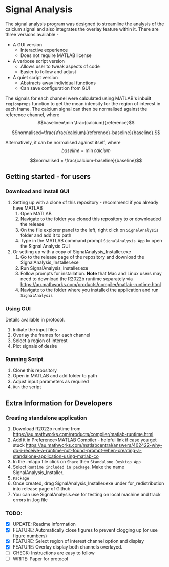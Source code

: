 # Signal Analysis

The signal analysis program was designed to streamline the analysis of the calcium signal and also integrates the overlay feature within it. There are three versions available - 

- A GUI version
  - Interactive experience
  - Does not require MATLAB license
- A verbose script version
  - Allows user to tweak aspects of code
  - Easier to follow and adjust
- A quiet script version
  - Abstracts away individual functions
  - Can save configuration from GUI

The signals for each channel were calculated using MATLAB's inbuilt `regionprops` function to get the mean intensity for the region of interest in each frame. The calcium signal can then be normalised against the reference channel, where
$$baseline=\min \frac{calcium}{reference}$$

$$normalised=\frac{\frac{calcium}{reference}-baseline}{baseline}.$$

Alternatively, it can be normalised against itself, where
$$baseline=\min calcium$$

$$normalised = \frac{calcium-baseline}{baseline}$$

## Getting started - for users

### Download and Install GUI
1. Setting up with a clone of this repository - recommend if you already have MATLAB
	1. Open MATLAB
	2. Navigate to the folder you cloned this repository to or downloaded the release
	3. On the file explorer panel to the left, right click on `SignalAnalysis` folder and add it to path
	4. Type in the MATLAB command prompt `SignalAnalysis_App` to open the Signal Analysis GUI
2. Or setting up with a copy of SignalAnalysis_Installer.exe
	1. Go to the release page of the repository and download the SignalAnalysis_Installer.exe
	2. Run SignalAnalysis_Installer.exe
	3. Follow prompts for installation. **Note** that Mac and Linux users may need to download the R2022b runtime separately via https://au.mathworks.com/products/compiler/matlab-runtime.html
	4. Navigate to the folder where you installed the application and run `SignalAnalysis` 

### Using GUI
Details available in protocol.
1. Initiate the input files
2. Overlay the frames for each channel
3. Select a region of interest
4. Plot signals of desire

### Running Script
1. Clone this repository
2. Open in MATLAB and add folder to path
3. Adjust input parameters as required
4. `Run` the script

## Extra Information for Developers
### Creating standalone application
1. Download R2022b runtime from https://au.mathworks.com/products/compiler/matlab-runtime.html
2. Add it in Preference>MATLAB Compiler - helpful link if case you get stuck https://au.mathworks.com/matlabcentral/answers/402422-why-do-i-receive-a-runtime-not-found-prompt-when-creating-a-standalone-application-using-matlab-co
3. In the .mlapp file click on `Share` then `Standalone Desktop App`
4. Select `Runtime included in package`. Make the name SignalAnalysis_Installer.
5. `Package`
6. Once created, drag SignalAnalysis_Installer.exe under for_redistribution into release page of Github
7. You can use SignalAnalysis.exe for testing on local machine and track errors in .log file

### TODO:
- [x] UPDATE: Readme information
- [x] FEATURE: Automatically close figures to prevent clogging up (or use figure numbers)
- [x] FEATURE: Select region of interest channel option and display
- [x] FEATURE: Overlay display both channels overlayed.
- [ ] CHECK: Instructions are easy to follow
- [ ] WRITE: Paper for protocol